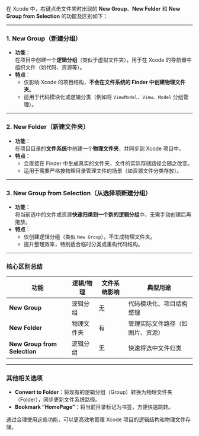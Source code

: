 在 Xcode 中，右键点击文件夹时出现的 **New Group**、**New Folder** 和 **New Group from Selection** 的功能及区别如下：

---

### **1. New Group（新建分组）**
- **功能**：  
  在项目中创建一个**逻辑分组**（类似于虚拟文件夹），用于在 Xcode 的导航器中组织文件（如代码、资源等）。  
- **特点**：  
  - 仅影响 Xcode 的项目结构，**不会在文件系统的 Finder 中创建物理文件夹**。  
  - 适用于代码模块化或逻辑分类（例如将 `ViewModel`、`View`、`Model` 分组管理）。  

---

### **2. New Folder（新建文件夹）**
- **功能**：  
  在项目目录的**文件系统**中创建一个**物理文件夹**，并同步到 Xcode 项目中。  
- **特点**：  
  - 会直接在 Finder 中生成真实的文件夹，文件的实际存储路径会随之改变。  
  - 适用于需要严格按物理目录管理文件的场景（如资源文件分类存放）。  

---

### **3. New Group from Selection（从选择项新建分组）**
- **功能**：  
  将当前选中的文件或资源**快速归类到一个新的逻辑分组**中，无需手动创建后再拖放。  
- **特点**：  
  - 仅创建逻辑分组（类似 `New Group`），不生成物理文件夹。  
  - 提升整理效率，特别适合临时分类或重构代码结构。  

---

### **核心区别总结**
| 功能                           | 逻辑/物理 | 文件系统影响 | 典型用途             |
| ---------------------------- | ----- | ------ | ---------------- |
| **New Group**                | 逻辑分组  | 无      | 代码模块化、项目结构整理     |
| **New Folder**               | 物理文件夹 | 有      | 管理实际文件路径（如图片、资源） |
| **New Group from Selection** | 逻辑分组  | 无      | 快速将选中文件归类        |

---

### **其他相关选项**
- **Convert to Folder**：将现有的逻辑分组（Group）转换为物理文件夹（Folder），同步更新文件系统路径。  
- **Bookmark “HomePage”**：将当前目录标记为书签，方便快速跳转。  

通过合理使用这些功能，可以更高效地管理 Xcode 项目的逻辑结构和物理文件存储。